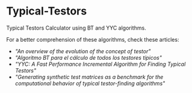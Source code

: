 # Typical-Testors

Typical Testors Calculator using BT and YYC algorithms.

For a better comprehension of these algorithms, check these articles:

- *"An overview of the evolution of the concept of testor"*
- *"Algoritmo BT para el cálculo de todos los testores típicos"*
- *"YYC: A Fast Performance Incremental Algorithm for Finding Typical Testors"*
- *"Generating synthetic test matrices as a benchmark for the computational behavior of typical testor-finding algorithms"*


